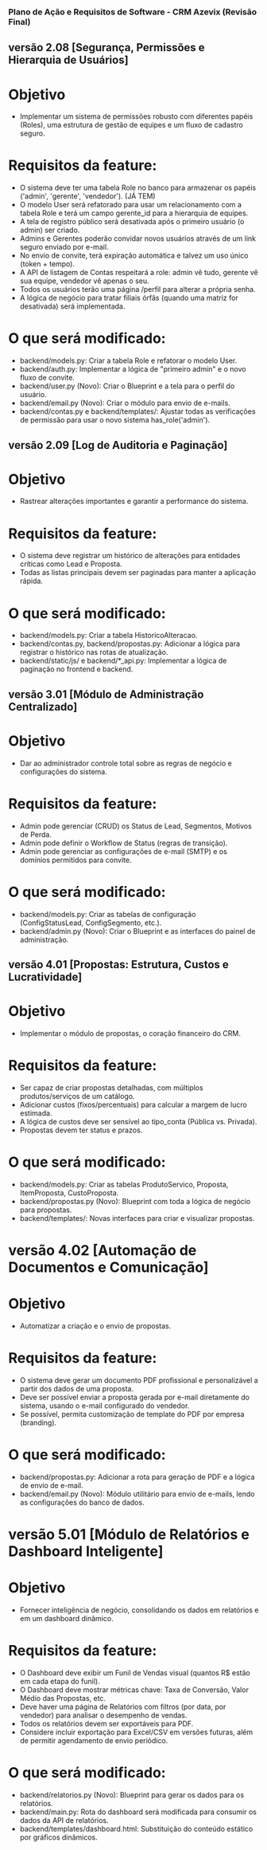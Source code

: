 ### Plano de Ação e Requisitos de Software - CRM Azevix (Revisão Final)

## versão 2.08 [Segurança, Permissões e Hierarquia de Usuários]
# Objetivo
- Implementar um sistema de permissões robusto com diferentes papéis (Roles), uma estrutura de gestão de equipes e um fluxo de cadastro seguro.

# Requisitos da feature:
- O sistema deve ter uma tabela Role no banco para armazenar os papéis ('admin', 'gerente', 'vendedor'). (JÁ TEM)
- O modelo User será refatorado para usar um relacionamento com a tabela Role e terá um campo gerente_id para a hierarquia de equipes.
- A tela de registro público será desativada após o primeiro usuário (o admin) ser criado.
- Admins e Gerentes poderão convidar novos usuários através de um link seguro enviado por e-mail.
- No envio de convite, terá expiração automática e talvez um uso único (token + tempo).
- A API de listagem de Contas respeitará a role: admin vê tudo, gerente vê sua equipe, vendedor vê apenas o seu.
- Todos os usuários terão uma página /perfil para alterar a própria senha.
- A lógica de negócio para tratar filiais órfãs (quando uma matriz for desativada) será implementada.

# O que será modificado:
- backend/models.py: Criar a tabela Role e refatorar o modelo User.
- backend/auth.py: Implementar a lógica de "primeiro admin" e o novo fluxo de convite.
- backend/user.py (Novo): Criar o Blueprint e a tela para o perfil do usuário.
- backend/email.py (Novo): Criar o módulo para envio de e-mails.
- backend/contas.py e backend/templates/: Ajustar todas as verificações de permissão para usar o novo sistema has_role('admin').

## versão 2.09 [Log de Auditoria e Paginação]
# Objetivo
- Rastrear alterações importantes e garantir a performance do sistema.

# Requisitos da feature:
- O sistema deve registrar um histórico de alterações para entidades críticas como Lead e Proposta.
- Todas as listas principais devem ser paginadas para manter a aplicação rápida.

# O que será modificado:
- backend/models.py: Criar a tabela HistoricoAlteracao.
- backend/contas.py, backend/propostas.py: Adicionar a lógica para registrar o histórico nas rotas de atualização.
- backend/static/js/ e backend/*_api.py: Implementar a lógica de paginação no frontend e backend.

## versão 3.01 [Módulo de Administração Centralizado]
# Objetivo
- Dar ao administrador controle total sobre as regras de negócio e configurações do sistema.

# Requisitos da feature:
- Admin pode gerenciar (CRUD) os Status de Lead, Segmentos, Motivos de Perda.
- Admin pode definir o Workflow de Status (regras de transição).
- Admin pode gerenciar as configurações de e-mail (SMTP) e os domínios permitidos para convite.

# O que será modificado:
- backend/models.py: Criar as tabelas de configuração (ConfigStatusLead, ConfigSegmento, etc.).
- backend/admin.py (Novo): Criar o Blueprint e as interfaces do painel de administração.

## versão 4.01 [Propostas: Estrutura, Custos e Lucratividade]
# Objetivo
- Implementar o módulo de propostas, o coração financeiro do CRM.

# Requisitos da feature:
- Ser capaz de criar propostas detalhadas, com múltiplos produtos/serviços de um catálogo.
- Adicionar custos (fixos/percentuais) para calcular a margem de lucro estimada.
- A lógica de custos deve ser sensível ao tipo_conta (Pública vs. Privada).
- Propostas devem ter status e prazos.

# O que será modificado:
- backend/models.py: Criar as tabelas ProdutoServico, Proposta, ItemProposta, CustoProposta.
- backend/propostas.py (Novo): Blueprint com toda a lógica de negócio para propostas.
- backend/templates/: Novas interfaces para criar e visualizar propostas.

# versão 4.02 [Automação de Documentos e Comunicação]
# Objetivo
- Automatizar a criação e o envio de propostas.

# Requisitos da feature:
- O sistema deve gerar um documento PDF profissional e personalizável a partir dos dados de uma proposta.
- Deve ser possível enviar a proposta gerada por e-mail diretamente do sistema, usando o e-mail configurado do vendedor.
- Se possível, permita customização de template do PDF por empresa (branding).

# O que será modificado:
- backend/propostas.py: Adicionar a rota para geração de PDF e a lógica de envio de e-mail.
- backend/email.py (Novo): Módulo utilitário para envio de e-mails, lendo as configurações do banco de dados.

# versão 5.01 [Módulo de Relatórios e Dashboard Inteligente]
# Objetivo
- Fornecer inteligência de negócio, consolidando os dados em relatórios e em um dashboard dinâmico.

# Requisitos da feature:
- O Dashboard deve exibir um Funil de Vendas visual (quantos R$ estão em cada etapa do funil).
- O Dashboard deve mostrar métricas chave: Taxa de Conversão, Valor Médio das Propostas, etc.
- Deve haver uma página de Relatórios com filtros (por data, por vendedor) para analisar o desempenho de vendas.
- Todos os relatórios devem ser exportáveis para PDF.
 - Considere incluir exportação para Excel/CSV em versões futuras, além de permitir agendamento de envio periódico.

# O que será modificado:
- backend/relatorios.py (Novo): Blueprint para gerar os dados para os relatórios.
- backend/main.py: Rota do dashboard será modificada para consumir os dados da API de relatórios.
- backend/templates/dashboard.html: Substituição do conteúdo estático por gráficos dinâmicos.